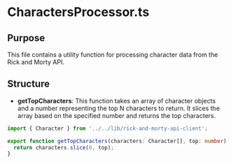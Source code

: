 # CharactersProcessor.ts

## Purpose
This file contains a utility function for processing character data from the Rick and Morty API.

## Structure
- **getTopCharacters**: This function takes an array of character objects and a number representing the top N characters to return. It slices the array based on the specified number and returns the top characters.

```typescript
import { Character } from '../../lib/rick-and-morty-api-client';

export function getTopCharacters(characters: Character[], top: number): Character[] {
  return characters.slice(0, top);
}
```